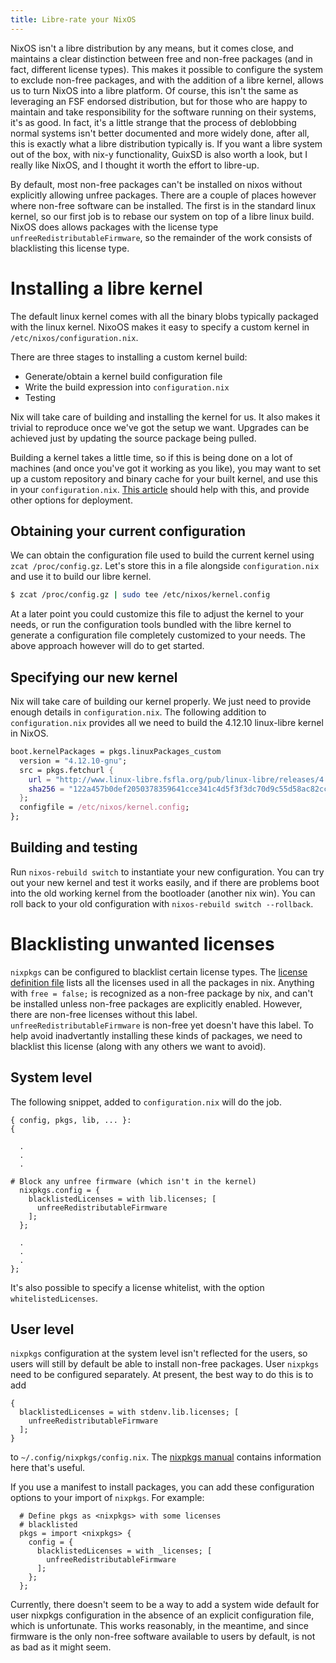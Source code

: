 ```yaml
---
title: Libre-rate your NixOS
---
```


NixOS isn't a libre distribution by any means, but it comes close, and maintains a clear distinction between free and non-free packages (and in fact, different license types). This makes it possible to configure the system to exclude non-free packages, and with the addition of a libre kernel, allows us to turn NixOS into a libre platform. Of course, this isn't the same as leveraging an FSF endorsed distribution, but for those who are happy to maintain and take responsibility for the software running on their systems, it's as good. In fact, it's a little strange that the process of deblobbing normal systems isn't better documented and more widely done, after all, this is exactly what a libre distribution typically is. If you want a libre system out of the box, with nix-y functionality, GuixSD is also worth a look, but I really like NixOS, and I thought it worth the effort to libre-up.

By default, most non-free packages can't be installed on nixos without explicitly allowing unfree packages. There are a couple of places however where non-free software can be installed. The first is in the standard linux kernel, so our first job is to rebase our system on top of a libre linux build. NixOS does allows packages with the license type `unfreeRedistributableFirmware`, so the remainder of the work consists of blacklisting this license type.

# Installing a libre kernel

The default linux kernel comes with all the binary blobs typically packaged with the linux kernel. NixoOS makes it easy to specify a custom kernel in `/etc/nixos/configuration.nix`.

There are three stages to installing a custom kernel build:
  - Generate/obtain a kernel build configuration file
  - Write the build expression into `configuration.nix`
  - Testing

Nix will take care of building and installing the kernel for us. It also makes it trivial to reproduce once we've got the setup we want. Upgrades can be achieved just by updating the source package being pulled.

Building a kernel takes a little time, so if this is being done on a lot of machines (and once you've got it working as you like), you may want to set up a custom repository and binary cache for your built kernel, and use this in your `configuration.nix`. [This article](http://sandervanderburg.blogspot.co.uk/2016/10/push-and-pull-deployment-of-nix-packages.html) should help with this, and provide other options for deployment.

## Obtaining your current configuration

We can obtain the configuration file used to build the current kernel using `zcat /proc/config.gz`. Let's store this in a file alongside `configuration.nix` and use it to build our libre kernel.

```bash
$ zcat /proc/config.gz | sudo tee /etc/nixos/kernel.config
```

At a later point you could customize this file to adjust the kernel to your needs, or run the configuration tools bundled with the libre kernel to generate a configuration file completely customized to your needs. The above approach however will do to get started.

## Specifying our new kernel

Nix will take care of building our kernel properly. We just need to provide enough details in `configuration.nix`. The following addition to `configuration.nix` provides all we need to build the 4.12.10 linux-libre kernel in NixOS.


```nix
boot.kernelPackages = pkgs.linuxPackages_custom
  version = "4.12.10-gnu";
  src = pkgs.fetchurl {
    url = "http://www.linux-libre.fsfla.org/pub/linux-libre/releases/4.12.10-gnu/linux-libre-4.12.10-gnu.tar.xz";
    sha256 = "122a457b0def2050378359641cce341c4d5f3f3dc70d9c55d58ac82ccfaf361b";
  };
  configfile = /etc/nixos/kernel.config;
}; 
```

## Building and testing

Run `nixos-rebuild switch` to instantiate your new configuration. You can try out your new kernel and test it works easily, and if there are problems boot into the old working kernel from the bootloader (another nix win). You can roll back to your old configuration with `nixos-rebuild switch --rollback`.

# Blacklisting unwanted licenses

`nixpkgs` can be configured to blacklist certain license types. The [license definition file](https://github.com/NixOS/nixpkgs/blob/master/lib/licenses.nix) lists all the licenses used in all the packages in nix. Anything with `free = false;` is recognized as a non-free package by nix, and can't be installed unless non-free packages are explicitly enabled. However, there are non-free licenses without this label. `unfreeRedistributableFirmware` is non-free yet doesn't have this label. To help avoid inadvertantly installing these kinds of packages, we need to blacklist this license (along with any others we want to avoid).

## System level

The following snippet, added to `configuration.nix` will do the job.

```
{ config, pkgs, lib, ... }:
{

  . 
  .
  .

# Block any unfree firmware (which isn't in the kernel)
  nixpkgs.config = {
    blacklistedLicenses = with lib.licenses; [
      unfreeRedistributableFirmware
    ];
  };

  .
  .
  .
};
```

It's also possible to specify a license whitelist, with the option `whitelistedLicenses`.

## User level

`nixpkgs` configuration at the system level isn't reflected for the users, so users will still by default be able to install non-free packages. User `nixpkgs` need to be configured separately. At present, the best way to do this is to add

```
{
  blacklistedLicenses = with stdenv.lib.licenses; [
	unfreeRedistributableFirmware
  ];
}
```

to `~/.config/nixpkgs/config.nix`. The [nixpkgs manual](https://nixos.org/nixpkgs/manual/#chap-packageconfig) contains information here that's useful.

If you use a manifest to install packages, you can add these configuration options to your import of `nixpkgs`. For example:

```
  # Define pkgs as <nixpkgs> with some licenses
  # blacklisted
  pkgs = import <nixpkgs> {
    config = {
      blacklistedLicenses = with _licenses; [
        unfreeRedistributableFirmware
      ];
    };
  };
```

Currently, there doesn't seem to be a way to add a system wide default for user nixpkgs configuration in the absence of an explicit configuration file, which is unfortunate. This works reasonably, in the meantime, and since firmware is the only non-free software available to users by default, is not as bad as it might seem.
